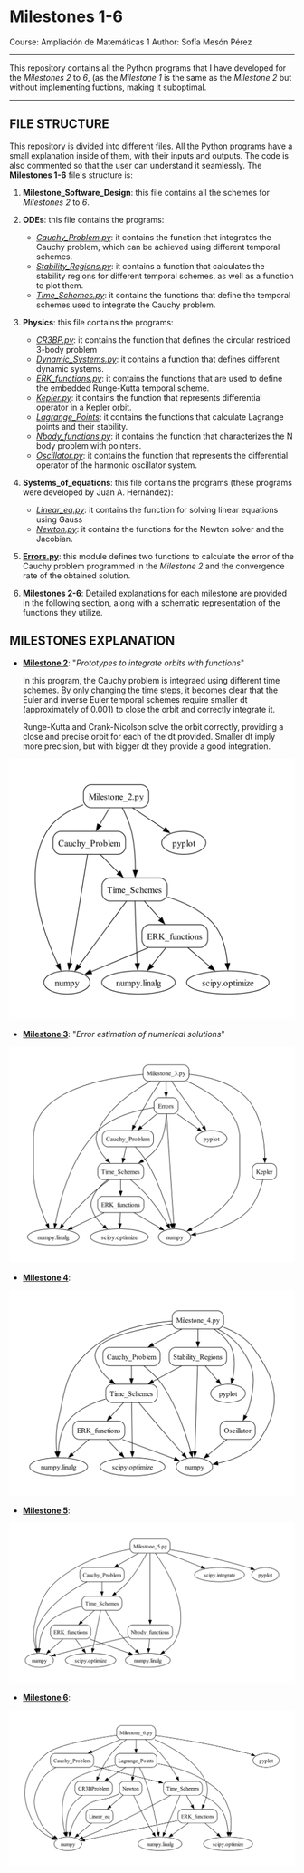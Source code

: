 # Milestones 1-6
Course: Ampliación de Matemáticas 1
Author: Sofía Mesón Pérez

---

This repository contains all the Python programs that I have developed for the  *Milestones 2* to *6*, (as the *Milestone 1* is the same as the *Milestone 2* but without implementing fuctions, making it suboptimal.

---
## FILE STRUCTURE

This repository is divided into different files. All the Python programs have a small explanation inside of them, with their inputs and outputs. The code is also commented so that the user can understand it seamlessly. The **Milestones 1-6** file's structure is:

1. **Milestone_Software_Design**: this file contains all the schemes for *Milestones 2* to *6*.
   
2. **ODEs**: this file contains the programs:
   - [*Cauchy_Problem.py*](ODEs/Cauchy_Problem.py): it contains the function that integrates the Cauchy problem, which can be achieved using different temporal schemes.
   - [*Stability_Regions.py*](ODEs/Stability_Regions.py): it contains a function that calculates the stability regions for different temporal schemes, as well as a function to plot them.
   - [*Time_Schemes.py*](ODEs/Time_Schemes.py): it contains the functions that define the temporal schemes used to integrate the Cauchy problem.

3. **Physics**: this file contains the programs:
   - [*CR3BP.py*](Physics/CR3BProblem.py): it contains the function that defines the circular restriced 3-body problem
   - [*Dynamic_Systems.py*](Physics/Dynamic_systems.py): it contains a function that defines different dynamic systems.
   - [*ERK_functions.py*](Physics/ERK_functions.py): it contains the functions that are used to define the embedded Runge-Kutta temporal scheme.
   - [*Kepler.py*](Physics/Kepler.py): it contains the function that represents differential operator in a Kepler orbit.
   - [*Lagrange_Points*](Physics/Lagrange_Points.py): it contains the functions that calculate Lagrange points and their stability.
   - [*Nbody_functions.py*](Physics/Nbody_functions.py): it contains the function that characterizes the N body problem with pointers.
   - [*Oscillator.py*](Physics/Oscillator.py): it contains the function that represents the  differential operator of the harmonic oscillator system.

4. **Systems_of_equations**: this file contains the programs (these programs were developed by Juan A. Hernández):
   - [*Linear_eq.py*](Systems_of_equations/Linear_eq.py): it contains the function for solving linear equations using Gauss
   - [*Newton.py*](Systems_of_equations/Newton.py): it contains the functions for the Newton solver and the Jacobian.
     
5. [**Errors.py**](Errors.py): this module defines two functions to calculate the error of the Cauchy problem programmed in the *Milestone 2* and the convergence rate of the obtained solution.

6. **Milestones 2-6**: Detailed explanations for each milestone are provided in the following section, along with a schematic representation of the functions they utilize.

## MILESTONES EXPLANATION

- [**Milestone 2**](Milestone_2.py): "_Prototypes to integrate orbits with functions_"
  
  In this program, the Cauchy problem is integraed using different time schemes. By only changing the time steps, it becomes clear that the Euler and inverse Euler temporal schemes require smaller dt (approximately of 0.001) to close the orbit and correctly integrate it.
  
  Runge-Kutta and Crank-Nicolson solve the orbit correctly, providing a close and precise orbit for each of the dt provided. Smaller dt imply more precision, but with bigger dt they provide a good integration.
  
 <p align="center">
  <img src="Milestone_Software_Design/Milestone_2_SD.jpg" alt="Milestone 2 software scheme">
</p>

- [**Milestone 3**](Milestone_3.py): "_Error estimation of numerical solutions_"
 <p align="center">
  <img src="Milestone_Software_Design/Milestone_3_SD.jpg" alt="Milestone 3 software scheme">
</p>

- [**Milestone 4**](Milestone_4.py):
 <p align="center">
  <img src="Milestone_Software_Design/Milestone_4_SD.jpg" alt="Milestone 4 software scheme">
</p>

- [**Milestone 5**](Milestone_5.py):
 <p align="center">
  <img src="Milestone_Software_Design/Milestone_5_SD.jpg" alt="Milestone 5 software scheme">
</p>

- [**Milestone 6**](Milestone_6.py):
 <p align="center">
  <img src="Milestone_Software_Design/Milestone_6_SD.jpg" alt="Milestone 6 software scheme">
</p>





